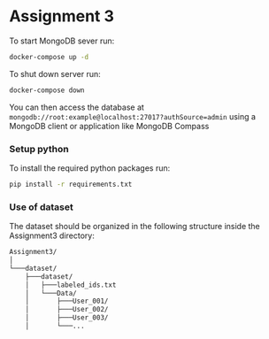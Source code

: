 # Assignment 3

To start MongoDB sever run:

```bash
docker-compose up -d
```

To shut down server run:

```bash
docker-compose down
```

You can then access the database at `mongodb://root:example@localhost:27017?authSource=admin` using a MongoDB client or application like MongoDB Compass

### Setup python

To install the required python packages run:

```bash
pip install -r requirements.txt
```

### Use of dataset
The dataset should be organized in the following structure inside the Assignment3 directory:

```bash
Assignment3/
│
└───dataset/
    ├───dataset/
    │   ├───labeled_ids.txt
    │   └───Data/
    │       ├───User_001/
    │       ├───User_002/
    │       ├───User_003/
    │       └───...
```